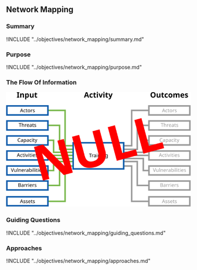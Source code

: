## Network Mapping

### Summary

!INCLUDE "../objectives/network_mapping/summary.md"

### Purpose

!INCLUDE "../objectives/network_mapping/purpose.md"

### The Flow Of Information

![Network Mapping Information Flow](content/images/info_flows/network_mapping.svg)

### Guiding Questions

!INCLUDE "../objectives/network_mapping/guiding_questions.md"

### Approaches

!INCLUDE "../objectives/network_mapping/approaches.md"
